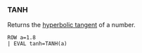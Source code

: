 <!--
This is generated by ESQL’s AbstractFunctionTestCase. Do no edit it. See ../README.md for how to regenerate it.
-->

### TANH
Returns the [hyperbolic tangent](https://en.wikipedia.org/wiki/Hyperbolic_functions) of a number.

```
ROW a=1.8
| EVAL tanh=TANH(a)
```
